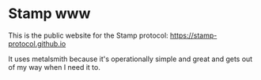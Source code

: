 # Stamp www

This is the public website for the Stamp protocol: https://stamp-protocol.github.io

It uses metalsmith because it's operationally simple and great and gets out of my way
when I need it to.

